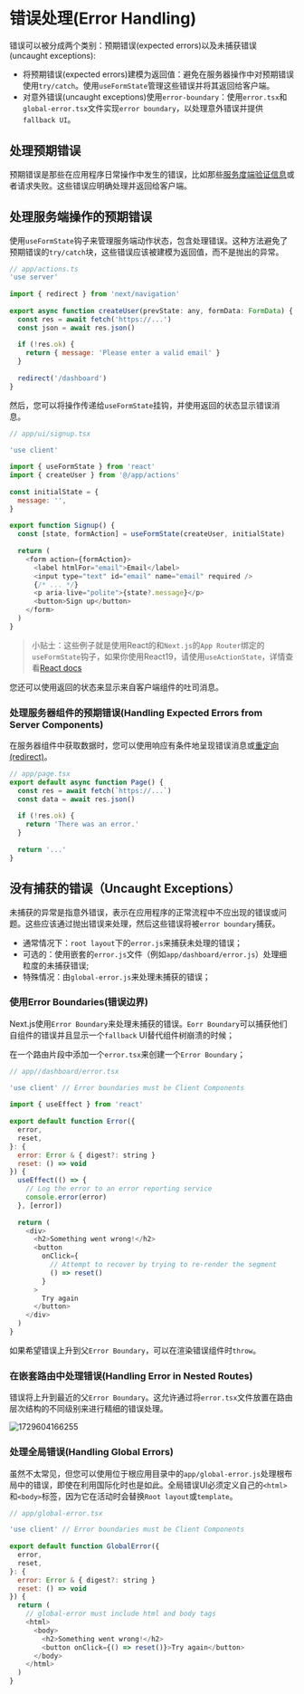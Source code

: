 # 错误处理(Error Handling)

错误可以被分成两个类别：预期错误(expected errors)以及未捕获错误(uncaught exceptions):

- 将预期错误(expected errors)建模为返回值：避免在服务器操作中对预期错误使用`try/catch`。使用`useFormState`管理这些错误并将其返回给客户端。
- 对意外错误(uncaught exceptions)使用`error-boundary`：使用`error.tsx`和`global-error.tsx`文件实现`error boundary`，以处理意外错误并提供`fallback UI`。

## 处理预期错误

预期错误是那些在应用程序日常操作中发生的错误，比如那些[服务度端验证信息](https://nextjs.org/docs/app/building-your-application/data-fetching/server-actions-and-mutations#server-side-form-validation)或者请求失败。这些错误应明确处理并返回给客户端。

## 处理服务端操作的预期错误

使用`useFormState`钩子来管理服务端动作状态，包含处理错误。这种方法避免了预期错误的`try/catch`块，这些错误应该被建模为返回值，而不是抛出的异常。

```javascript
// app/actions.ts
'use server'
 
import { redirect } from 'next/navigation'
 
export async function createUser(prevState: any, formData: FormData) {
  const res = await fetch('https://...')
  const json = await res.json()
 
  if (!res.ok) {
    return { message: 'Please enter a valid email' }
  }
 
  redirect('/dashboard')
}
```

然后，您可以将操作传递给`useFormState`挂钩，并使用返回的状态显示错误消息。

```javascript
// app/ui/signup.tsx

'use client'
 
import { useFormState } from 'react'
import { createUser } from '@/app/actions'
 
const initialState = {
  message: '',
}
 
export function Signup() {
  const [state, formAction] = useFormState(createUser, initialState)
 
  return (
    <form action={formAction}>
      <label htmlFor="email">Email</label>
      <input type="text" id="email" name="email" required />
      {/* ... */}
      <p aria-live="polite">{state?.message}</p>
      <button>Sign up</button>
    </form>
  )
}
```

> 小贴士：这些例子就是使用React的和`Next.js`的`App Router`绑定的`useFormState`钩子，如果你使用React19，请使用`useActionState`，详情查看[React docs](https://react.dev/reference/react/useActionState)

您还可以使用返回的状态来显示来自客户端组件的吐司消息。

### 处理服务器组件的预期错误(Handling Expected Errors from Server Components)

在服务器组件中获取数据时，您可以使用响应有条件地呈现错误消息或[重定向(redirect)](https://nextjs.org/docs/app/building-your-application/routing/redirecting#redirect-function)。

```javascript
// app/page.tsx
export default async function Page() {
  const res = await fetch(`https://...`)
  const data = await res.json()
 
  if (!res.ok) {
    return 'There was an error.'
  }
 
  return '...'
}
```

## 没有捕获的错误（Uncaught Exceptions）

未捕获的异常是指意外错误，表示在应用程序的正常流程中不应出现的错误或问题。这些应该通过抛出错误来处理，然后这些错误将被`error boundary`捕获。

- 通常情况下：`root layout`下的`error.js`来捕获未处理的错误；
- 可选的：使用嵌套的`error.js`文件（例如`app/dashboard/error.js`）处理细粒度的未捕获错误;
- 特殊情况：由`global-error.js`来处理未捕获的错误；

### 使用Error Boundaries(错误边界)

Next.js使用`Error Boundary`来处理未捕获的错误。`Eorr Boundary`可以捕获他们自组件的错误并且显示一个`fallback` UI替代组件树崩溃的时候；

在一个路由片段中添加一个`error.tsx`来创建一个`Error Boundary`；

```javascript
// app//dashboard/error.tsx

'use client' // Error boundaries must be Client Components
 
import { useEffect } from 'react'
 
export default function Error({
  error,
  reset,
}: {
  error: Error & { digest?: string }
  reset: () => void
}) {
  useEffect(() => {
    // Log the error to an error reporting service
    console.error(error)
  }, [error])
 
  return (
    <div>
      <h2>Something went wrong!</h2>
      <button
        onClick={
          // Attempt to recover by trying to re-render the segment
          () => reset()
        }
      >
        Try again
      </button>
    </div>
  )
}

```

如果希望错误上升到父`Error Boundary`，可以在渲染错误组件时`throw`。


### 在嵌套路由中处理错误(Handling Error in Nested Routes)

错误将上升到最近的父`Error Boundary`。这允许通过将`error.tsx`文件放置在路由层次结构的不同级别来进行精细的错误处理。

![1729604166255](images/5_Error_Hanlding_new/1729604166255.png)

### 处理全局错误(Handling Global Errors)

虽然不太常见，但您可以使用位于根应用目录中的`app/global-error.js`处理根布局中的错误，即使在利用国际化时也是如此。全局错误UI必须定义自己的`<html>`和`<body>`标签，因为它在活动时会替换`Root layout`或`template`。

```javascript
// app/global-error.tsx

'use client' // Error boundaries must be Client Components
 
export default function GlobalError({
  error,
  reset,
}: {
  error: Error & { digest?: string }
  reset: () => void
}) {
  return (
    // global-error must include html and body tags
    <html>
      <body>
        <h2>Something went wrong!</h2>
        <button onClick={() => reset()}>Try again</button>
      </body>
    </html>
  )
}
```
